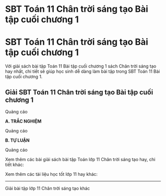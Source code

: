 # SBT Toán 11 Chân trời sáng tạo Bài tập cuối chương 1

# SBT Toán 11 Chân trời sáng tạo Bài tập cuối chương 1

Với giải sách bài tập Toán 11 Bài tập cuối chương 1 sách Chân trời sáng tạo hay nhất, chi tiết sẽ giúp học sinh dễ dàng làm bài tập trong SBT Toán 11 Bài tập cuối chương 1.

## Giải SBT Toán 11 Chân trời sáng tạo Bài tập cuối chương 1

Quảng cáo

**A. TRẮC NGHIỆM**

Quảng cáo

**B. TỰ LUẬN**

Quảng cáo

Xem thêm các bài giải sách bài tập Toán lớp 11 Chân trời sáng tạo hay, chi tiết khác:

Xem thêm các tài liệu học tốt lớp 11 hay khác:

* * *

Giải bài tập lớp 11 Chân trời sáng tạo khác
